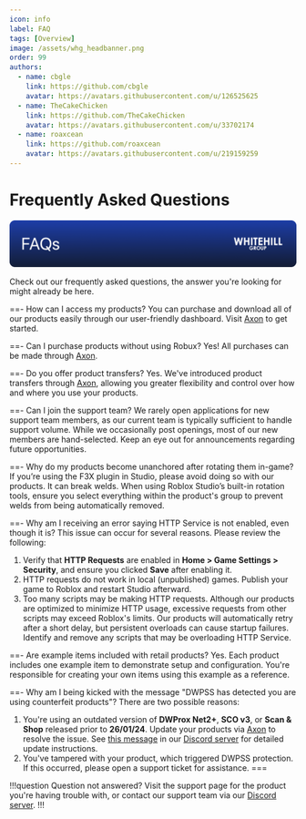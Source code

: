 ```yaml
---
icon: info
label: FAQ
tags: [Overview]
image: /assets/whg_headbanner.png
order: 99
authors:
  - name: cbgle
    link: https://github.com/cbgle
    avatar: https://avatars.githubusercontent.com/u/126525625
  - name: TheCakeChicken
    link: https://github.com/TheCakeChicken
    avatar: https://avatars.githubusercontent.com/u/33702174
  - name: roaxcean
    link: https://github.com/roaxcean
    avatar: https://avatars.githubusercontent.com/u/219159259
---
```

# Frequently Asked Questions

![](/assets/banners/whg_faq.png)

Check out our frequently asked questions, the answer you're looking for might already be here.

==- How can I access my products?
You can purchase and download all of our products easily through our user-friendly dashboard. Visit [Axon](https://axon.whitehill.group) to get started.

==- Can I purchase products without using Robux?
Yes! All purchases can be made through [Axon](https://axon.whitehill.group).

==- Do you offer product transfers?
Yes. We've introduced product transfers through [Axon](https://axon.whitehill.group), allowing you greater flexibility and control over how and where you use your products.

==- Can I join the support team?
We rarely open applications for new support team members, as our current team is typically sufficient to handle support volume. While we occasionally post openings, most of our new members are hand-selected. Keep an eye out for announcements regarding future opportunities.

==- Why do my products become unanchored after rotating them in-game?
If you’re using the F3X plugin in Studio, please avoid doing so with our products. It can break welds. When using Roblox Studio’s built-in rotation tools, ensure you select everything within the product's group to prevent welds from being automatically removed.

==- Why am I receiving an error saying HTTP Service is not enabled, even though it is?
This issue can occur for several reasons. Please review the following:
1. Verify that **HTTP Requests** are enabled in **Home > Game Settings > Security**, and ensure you clicked **Save** after enabling it.
2. HTTP requests do not work in local (unpublished) games. Publish your game to Roblox and restart Studio afterward.
3. Too many scripts may be making HTTP requests. Although our products are optimized to minimize HTTP usage, excessive requests from other scripts may exceed Roblox's limits. Our products will automatically retry after a short delay, but persistent overloads can cause startup failures. Identify and remove any scripts that may be overloading HTTP Service.

==- Are example items included with retail products?
Yes. Each product includes one example item to demonstrate setup and configuration. You're responsible for creating your own items using this example as a reference.

==- Why am I being kicked with the message "DWPSS has detected you are using counterfeit products"?
There are two possible reasons:
1. You're using an outdated version of **DWProx Net2+**, **SCO v3**, or **Scan & Shop** released prior to **26/01/24**. Update your products via [Axon](https://axon.whitehill.group) to resolve the issue. See [this message](https://discord.com/channels/616745092279173151/1169430086500491375/1200237894430892072) in our [Discord server](https://discord.whitehill.group/) for detailed update instructions.
2. You've tampered with your product, which triggered DWPSS protection. If this occurred, please open a support ticket for assistance. 
===

!!!question
Question not answered? Visit the support page for the product you're having trouble with, or contact our support team via our [Discord server](https://discord.whitehill.group/).
!!!